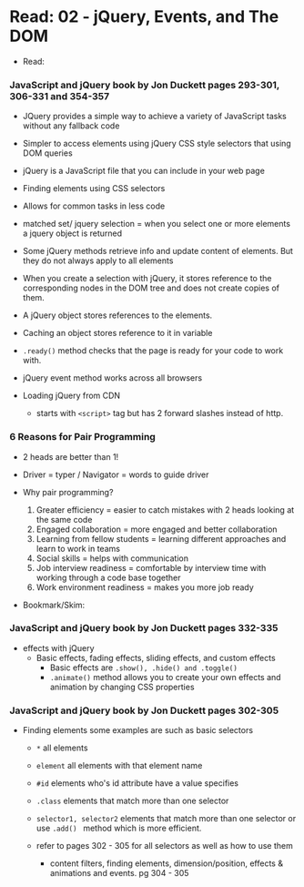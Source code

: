 # Read: 02 - jQuery, Events, and The DOM

+ Read:

### JavaScript and jQuery book by Jon Duckett pages 293-301, 306-331 and 354-357

+ JQuery provides a simple way to achieve a variety of JavaScript tasks without any fallback code
+ Simpler to access elements using jQuery CSS style selectors that using DOM queries
+ jQuery is a JavaScript file that you can include in your web page
+ Finding elements using CSS selectors 
+ Allows for common tasks in less code  

+ matched set/ jquery selection = when you select one or more elements a jquery object is returned
+ Some jQuery methods retrieve info and update content of elements. But they do not always apply to all elements

+ When you create a selection with jQuery, it stores reference to the corresponding nodes in the DOM tree and does not create copies of them.
+ A jQuery object stores references to the elements.
+ Caching an object stores reference to it in variable

+ ` .ready() ` method checks that the page is ready for your code to work with.
+ jQuery event method works across all browsers
+ Loading jQuery from CDN
    + starts with ` <script> ` tag but has 2 forward slashes instead of http.

### 6 Reasons for Pair Programming

+ 2 heads are better than 1!
+ Driver = typer / Navigator = words to guide driver
+ Why pair programming?
    1. Greater efficiency = easier to catch mistakes with 2 heads looking at the same code
    2. Engaged collaboration = more engaged and better collaboration
    3. Learning from fellow students = learning different approaches and learn to work in teams
    4. Social skills = helps with communication
    5. Job interview readiness = comfortable by interview time with working through a code base together
    6. Work environment readiness = makes you more job ready 

+ Bookmark/Skim:

### JavaScript and jQuery book by Jon Duckett pages 332-335

+ effects with jQuery
    + Basic effects, fading effects, sliding effects, and custom effects
        + Basic effects are ` .show(), .hide() and .toggle() `
        + ` .animate() ` method allows you to create your own effects and animation by changing CSS properties


### JavaScript and jQuery book by Jon Duckett pages 302-305

+ Finding elements some examples are such as basic selectors
    + `*` all elements
    + `element` all elements with that element name
    + `#id` elements who's id attribute have a value specifies
    + `.class` elements that match more than one selector
    + `selector1, selector2` elements that match more than one selector or use  `.add() ` method which is more efficient.

    + refer to pages 302 - 305 for all selectors as well as how to use them
        + content filters, finding elements, dimension/position, effects & animations and events. pg 304 - 305 